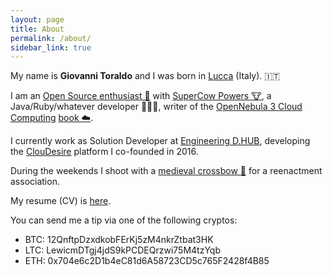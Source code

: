 ```yaml
---
layout: page
title: About
permalink: /about/
sidebar_link: true
---
```

My name is **Giovanni Toraldo** and I was born in [Lucca][lucca] (Italy). 🇮🇹

I am an [Open Source enthusiast 🐧][1] with [SuperCow Powers 🐮][2], a
Java/Ruby/whatever developer 🧑🏻‍💻, writer of the [OpenNebula 3 Cloud Computing][3]
[book ☁️][4].

I currently work as Solution Developer at [Engineering D.HUB][5],
developing the [ClouDesire][6] platform I co-founded in 2016.

During the weekends I shoot with a [medieval crossbow 🎯][7] for a reenactment
association.

My resume (CV) is [here](https://gionn.net/files/giovanni-toraldo-cv.pdf).

[lucca]: https://goo.gl/maps/ULH2ab9wLrNGa3M86
[1]: https://github.com/gionn
[2]: https://serverfault.com/users/72778/giovanni-toraldo
[3]: https://www.packtpub.com/virtualization-and-cloud/opennebula-3-cloud-computing
[4]: https://www.amazon.com/OpenNebula-Cloud-Computing-Giovanni-Toraldo/dp/1849517460
[5]: https://eng.it/dhub
[6]: https://www.cloudesire.com
[7]: https://consanpaolino.org/gallery

You can send me a tip via one of the following cryptos:

* BTC: 12QnftpDzxdkobFErKj5zM4nkrZtbat3HK
* LTC: LewicmDTgj4jdS9kPCDEQrzwi75M4tzYqb
* ETH: 0x704e6c2D1b4eC81d6A58723CD5c765F2428f4B85

[lucca]: https://goo.gl/maps/ULH2ab9wLrNGa3M86
[1]: https://github.com/gionn
[2]: https://serverfault.com/users/72778/giovanni-toraldo
[3]: https://www.packtpub.com/virtualization-and-cloud/opennebula-3-cloud-computing
[4]: https://www.amazon.com/OpenNebula-Cloud-Computing-Giovanni-Toraldo/dp/1849517460
[5]: https://eng.it/dhub
[6]: https://www.cloudesire.com
[7]: https://consanpaolino.org/gallery
